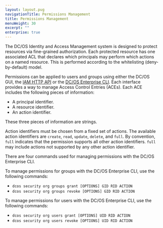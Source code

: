 ```yaml
---
layout: layout.pug
navigationTitle: Permissions Management
title: Permissions Management
menuWeight: 30
excerpt: ""
enterprise: true
---
```

The DC/OS Identity and Access Management system is designed to protect resources via fine-grained authorization. Each protected resource has one associated ACL that declares which principals may perform which actions on a named resource. This is performed according to the whitelisting (deny-by-default) model.

Permissions can be applied to users and groups using either the DC/OS GUI, the [IAM HTTP API](/1.10/security/ent/iam-api/) or the [DC/OS Enterprise CLI](/1.10/cli/enterprise-cli/). Each interface provides a way to manage Access Control Entries (ACEs). Each ACE includes the following pieces of information:

* A principal identifier.
* A resource identifier.
* An action identifier.

These three pieces of information are strings.

Action identifiers must be chosen from a fixed set of actions. The available action identifiers are `create`, `read`, `update`, `delete`, and `full`. By convention, `full` indicates that the permission supports all other action identifiers. `full` may include actions not supported by any other action identifier.

There are four commands used for managing permissions with the DC/OS Enterprise CLI.

To manage permissions for groups with the DC/OS Enterprise CLI, use the following commands:

* `dcos security org groups grant [OPTIONS] GID RID ACTION`
* `dcos security org groups revoke [OPTIONS] GID RID ACTION`

To manage permissions for users with the DC/OS Enterprise CLI, use the following commands:

* `dcos security org users grant [OPTIONS] UID RID ACTION`
* `dcos security org users revoke [OPTIONS] UID RID ACTION`
